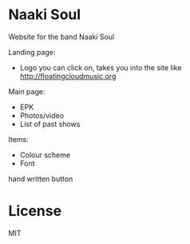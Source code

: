 # Naaki Soul

Website for the band Naaki Soul

Landing page:

- Logo you can click on, takes you into the site like http://floatingcloudmusic.org

Main page:

- EPK
- Photos/video
- List of past shows

Items:

- Colour scheme
- Font



hand written button

# License

MIT
